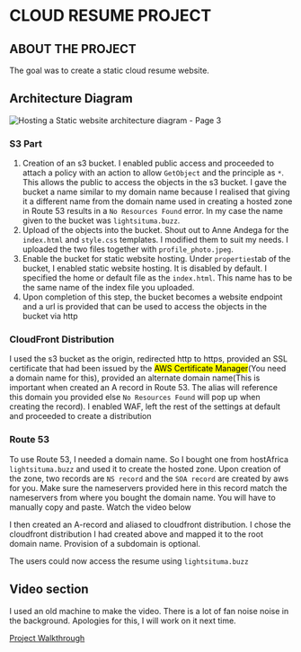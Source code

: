 # CLOUD RESUME PROJECT
## ABOUT THE PROJECT
The goal was to create a static cloud resume website.

## Architecture Diagram
![Hosting a Static website architecture diagram - Page 3](https://github.com/Light1596/Cloud-Resume/assets/127042301/02fc6591-6a65-45e0-94f2-b8e29e902716)



### S3 Part

1. Creation of an s3 bucket. I enabled public access and proceeded to attach a policy with an action to allow `GetObject` and the principle as `*`. This allows the public to access the objects in the s3 bucket. I gave the bucket a name similar to my domain name because I realised that giving it a different name from the domain name used in creating a hosted zone in Route 53 results in a `No Resources Found` error. In my case the name given to the bucket was `lightsituma.buzz`.
2. Upload of the objects into the bucket. Shout out to Anne Andega for the `index.html` and `style.css` templates. I modified them to suit my needs. I uploaded the two files together with `profile_photo.jpeg`.
3. Enable the bucket for static website hosting. Under `properties`tab of the bucket, I enabled static website hosting. It is disabled by default. I specified the home or default file as the `index.html`. This name has to be the same name of the index file you uploaded.
4. Upon completion of this step, the bucket becomes a website endpoint and a url is provided that can be used to access the objects in the bucket via http

### CloudFront Distribution
I used the s3 bucket as the origin, redirected http to https, provided an SSL certificate that had been issued by the <mark>AWS Certificate Manager</mark>(You need a domain name for this), provided an alternate domain name(This is important when created an A record in Route 53. The alias will reference this domain you provided else `No Resources Found` will pop up when creating the record). I enabled WAF, left the rest of the settings at default and proceeded to create a distribution

### Route 53
To use Route 53, I needed a domain name. So I bought one from hostAfrica `lightsituma.buzz` and used it to create the hosted zone. Upon creation of the zone, two records are `NS record` and the `SOA record` are created by aws for you. Make sure the nameservers provided here in this record match the nameservers from where you bought the domain name. You will have to manually copy and paste. Watch the video below 

I then created an A-record and aliased to cloudfront distribution. I chose the cloudfront distribution I had created above and mapped it to the root domain name. Provision of a subdomain is optional.

The users could now access the resume using `lightsituma.buzz`

## Video section
I used an old machine to make the video. There is a lot of fan noise noise in the background. Apologies for this, I will work on it next time.

[Project Walkthrough](https://drive.google.com/file/d/1b14P7NXy-ZoS9__dXrKrihzvnssnfY8R/view?usp=drive_link)


